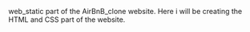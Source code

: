 web_static part of the AirBnB_clone website. Here i will be creating the HTML and CSS part of the website.
